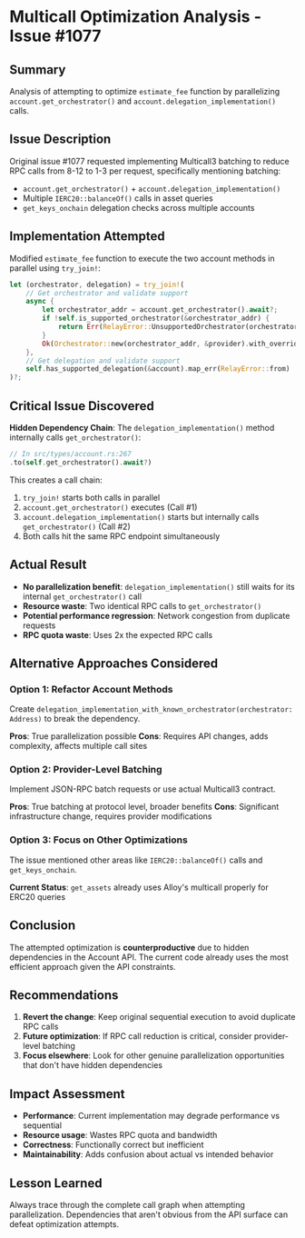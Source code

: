 # Multicall Optimization Analysis - Issue #1077

## Summary
Analysis of attempting to optimize `estimate_fee` function by parallelizing `account.get_orchestrator()` and `account.delegation_implementation()` calls.

## Issue Description
Original issue #1077 requested implementing Multicall3 batching to reduce RPC calls from 8-12 to 1-3 per request, specifically mentioning batching:
- `account.get_orchestrator()` + `account.delegation_implementation()`
- Multiple `IERC20::balanceOf()` calls in asset queries  
- `get_keys_onchain` delegation checks across multiple accounts

## Implementation Attempted
Modified `estimate_fee` function to execute the two account methods in parallel using `try_join!`:

```rust
let (orchestrator, delegation) = try_join!(
    // Get orchestrator and validate support
    async {
        let orchestrator_addr = account.get_orchestrator().await?;
        if !self.is_supported_orchestrator(&orchestrator_addr) {
            return Err(RelayError::UnsupportedOrchestrator(orchestrator_addr));
        }
        Ok(Orchestrator::new(orchestrator_addr, &provider).with_overrides(overrides))
    },
    // Get delegation and validate support
    self.has_supported_delegation(&account).map_err(RelayError::from)
)?;
```

## Critical Issue Discovered

**Hidden Dependency Chain**: The `delegation_implementation()` method internally calls `get_orchestrator()`:

```rust
// In src/types/account.rs:267
.to(self.get_orchestrator().await?)
```

This creates a call chain:
1. `try_join!` starts both calls in parallel
2. `account.get_orchestrator()` executes (Call #1)
3. `account.delegation_implementation()` starts but internally calls `get_orchestrator()` (Call #2)
4. Both calls hit the same RPC endpoint simultaneously

## Actual Result
- **No parallelization benefit**: `delegation_implementation()` still waits for its internal `get_orchestrator()` call
- **Resource waste**: Two identical RPC calls to `get_orchestrator()` 
- **Potential performance regression**: Network congestion from duplicate requests
- **RPC quota waste**: Uses 2x the expected RPC calls

## Alternative Approaches Considered

### Option 1: Refactor Account Methods
Create `delegation_implementation_with_known_orchestrator(orchestrator: Address)` to break the dependency.

**Pros**: True parallelization possible
**Cons**: Requires API changes, adds complexity, affects multiple call sites

### Option 2: Provider-Level Batching  
Implement JSON-RPC batch requests or use actual Multicall3 contract.

**Pros**: True batching at protocol level, broader benefits
**Cons**: Significant infrastructure change, requires provider modifications

### Option 3: Focus on Other Optimizations
The issue mentioned other areas like `IERC20::balanceOf()` calls and `get_keys_onchain`.

**Current Status**: `get_assets` already uses Alloy's multicall properly for ERC20 queries

## Conclusion

The attempted optimization is **counterproductive** due to hidden dependencies in the Account API. The current code already uses the most efficient approach given the API constraints.

## Recommendations

1. **Revert the change**: Keep original sequential execution to avoid duplicate RPC calls
2. **Future optimization**: If RPC call reduction is critical, consider provider-level batching
3. **Focus elsewhere**: Look for other genuine parallelization opportunities that don't have hidden dependencies

## Impact Assessment

- **Performance**: Current implementation may degrade performance vs sequential
- **Resource usage**: Wastes RPC quota and bandwidth  
- **Correctness**: Functionally correct but inefficient
- **Maintainability**: Adds confusion about actual vs intended behavior

## Lesson Learned

Always trace through the complete call graph when attempting parallelization. Dependencies that aren't obvious from the API surface can defeat optimization attempts.